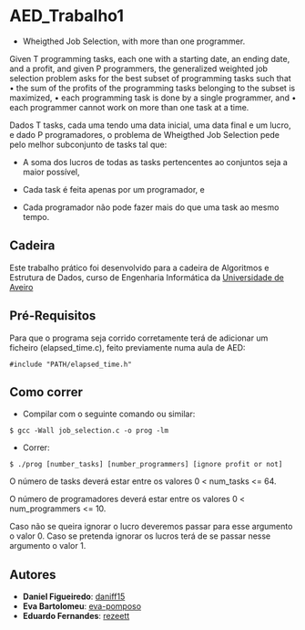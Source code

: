 # AED_Trabalho1
* Wheigthed Job Selection, with more than one programmer.

Given T programming tasks, each one with a starting date, an ending date, and a profit, and given P programmers,
the generalized weighted job selection problem asks for the best subset of programming tasks such that
• the sum of the profits of the programming tasks belonging to the subset is maximized,
• each programming task is done by a single programmer, and
• each programmer cannot work on more than one task at a time.

Dados T tasks, cada uma tendo uma data inicial, uma data final e um lucro, e dado P programadores, o problema de Wheigthed Job Selection pede pelo melhor subconjunto de tasks tal que:

* A soma dos lucros de todas as tasks pertencentes ao conjuntos seja a maior possível,

* Cada task é feita apenas por um programador, e

* Cada programador não pode fazer mais do que uma task ao mesmo tempo.


## Cadeira

Este trabalho prático foi desenvolvido para a cadeira de Algoritmos e Estrutura de Dados, curso de Engenharia Informática da [Universidade de Aveiro](https://www.ua.pt)

## Pré-Requisitos

Para que o programa seja corrido corretamente terá de adicionar um ficheiro (elapsed_time.c), feito previamente numa aula de AED:
```console
#include "PATH/elapsed_time.h"
```

## Como correr
* Compilar com o seguinte comando ou similar:
```console
$ gcc -Wall job_selection.c -o prog -lm
```

* Correr:
```console
$ ./prog [number_tasks] [number_programmers] [ignore profit or not]
```
O número de tasks deverá estar entre os valores 0 < num_tasks <= 64.

O número de programadores deverá estar entre os valores 0 < num_programmers <= 10.

Caso não se queira ignorar o lucro deveremos passar para esse argumento o valor 0. Caso se pretenda ignorar os lucros terá de se passar nesse argumento o valor 1. 

## Autores
* **Daniel Figueiredo**: [daniff15](https://github.com/daniff15)
* **Eva Bartolomeu**: [eva-pomposo](https://github.com/eva-pomposo)
* **Eduardo Fernandes**: [rezeett](https://github.com/rezeett)

